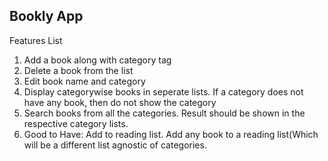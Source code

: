 ## Bookly App

Features List
1. Add a book along with category tag
2. Delete a book from the list
3. Edit book name and category
4. Display categorywise books in seperate lists. If a category does not have any book, then do not show the category
5. Search books from all the categories. Result should be shown in the respective category lists.
6. Good to Have: Add to reading list. Add any book to a reading list(Which will be a different list agnostic of categories.
<!--stackedit_data:
eyJoaXN0b3J5IjpbMjExNDYwODM3OSwtMTM0NjEwNzM2NV19
-->